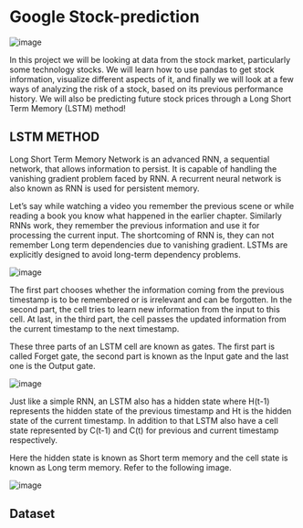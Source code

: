 # Google Stock-prediction

![image](https://user-images.githubusercontent.com/100334542/176998558-2e4df595-e5df-4c27-bd56-4f36ae11bc36.png)


In this project we will be looking at data from the stock market, particularly some technology stocks. We will learn how to use pandas to get stock information, visualize different aspects of it, and finally we will look at a few ways of analyzing the risk of a stock, based on its previous performance history. We will also be predicting future stock prices through a Long Short Term Memory (LSTM) method!


## LSTM METHOD

Long Short Term Memory Network is an advanced RNN, a sequential network, that allows information to persist. It is capable of handling the vanishing gradient problem faced by RNN. A recurrent neural network is also known as RNN is used for persistent memory.

Let’s say while watching a video you remember the previous scene or while reading a book you know what happened in the earlier chapter. Similarly RNNs work, they remember the previous information and use it for processing the current input. The shortcoming of RNN is, they can not remember Long term dependencies due to vanishing gradient. LSTMs are explicitly designed to avoid long-term dependency problems.


![image](https://user-images.githubusercontent.com/100334542/177029908-544cbbcb-fc34-49e3-8746-327dc6385e89.png)

The first part chooses whether the information coming from the previous timestamp is to be remembered or is irrelevant and can be forgotten. In the second part, the cell tries to learn new information from the input to this cell. At last, in the third part, the cell passes the updated information from the current timestamp to the next timestamp.

These three parts of an LSTM cell are known as gates. The first part is called Forget gate, the second part is known as the Input gate and the last one is the Output gate.

![image](https://user-images.githubusercontent.com/100334542/177029952-15204877-3167-43e3-8b7b-7862c1156d12.png)


Just like a simple RNN, an LSTM also has a hidden state where H(t-1) represents the hidden state of the previous timestamp and Ht is the hidden state of the current timestamp. In addition to that LSTM also have a cell state represented by C(t-1) and C(t) for previous and current timestamp respectively.

Here the hidden state is known as Short term memory and the cell state is known as Long term memory. Refer to the following image.

![image](https://user-images.githubusercontent.com/100334542/177030001-1fd48989-e390-4205-8843-3e0d6cd745e8.png)

## Dataset



